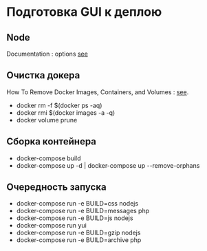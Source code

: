# Подготовка GUI к деплою

## Node
Documentation : options [see](https://nodejs.org/api/cli.html#cli_node_options_options)

## Очистка докера
How To Remove Docker Images, Containers, and Volumes : [see](https://www.digitalocean.com/community/tutorials/how-to-remove-docker-images-containers-and-volumes).

- docker rm -f $(docker ps -aq)
- docker rmi $(docker images -a -q)
- docker volume prune

## Сборка контейнера
- docker-compose build
- docker-compose up -d | docker-compose up --remove-orphans

## Очередность запуска
- docker-compose run -e BUILD=css nodejs
- docker-compose run -e BUILD=messages php
- docker-compose run -e BUILD=js nodejs
- docker-compose run yui
- docker-compose run -e BUILD=gzip nodejs
- docker-compose run -e BUILD=archive php